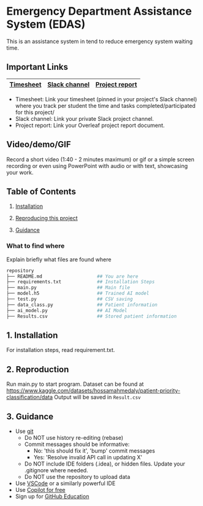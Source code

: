 # Emergency Department Assistance System (EDAS)

This is an assistance system in tend to reduce emergency system waiting time.

## Important Links

| [Timesheet](https://1sfu-my.sharepoint.com/:x:/g/personal/kabhishe_sfu_ca/EWgOXA6BkgVHujLsXAvhKeQB6JUueckFF2wvCSLBlXX4Vg) | [Slack channel](https://sfucmpt340fall2023.slack.com/archives/C05TBD6P5MK) | [Project report](https://www.overleaf.com/8473631261trksfhcdrhyh) |
|-----------|---------------|-------------------------|


- Timesheet: Link your timesheet (pinned in your project's Slack channel) where you track per student the time and tasks completed/participated for this project/
- Slack channel: Link your private Slack project channel.
- Project report: Link your Overleaf project report document.


## Video/demo/GIF
Record a short video (1:40 - 2 minutes maximum) or gif or a simple screen recording or even using PowerPoint with audio or with text, showcasing your work.


## Table of Contents

1. [Installation](#installation)

2. [Reproducing this project](#repro)

3. [Guidance](#guide)

### What to find where

Explain briefly what files are found where

```bash
repository
├── README.md                    ## You are here
├── requirements.txt             ## Installation Steps
├── main.py                      ## Main file
├── model.h5                     ## Trained AI model
├── test.py                      ## CSV saving
├── data_class.py                ## Patient information
├── ai_model.py                  ## AI Model
├── Results.csv                  ## Stored patient information
```

<a name="installation"></a>

## 1. Installation

For installation steps, read requirement.txt.

<a name="repro"></a>
## 2. Reproduction
Run main.py to start program.
Dataset can be found at https://www.kaggle.com/datasets/hossamahmedaly/patient-priority-classification/data
Output will be saved in `Result.csv`

<a name="guide"></a>
## 3. Guidance

- Use [git](https://git-scm.com/book/en/v2)
    - Do NOT use history re-editing (rebase)
    - Commit messages should be informative:
        - No: 'this should fix it', 'bump' commit messages
        - Yes: 'Resolve invalid API call in updating X'
    - Do NOT include IDE folders (.idea), or hidden files. Update your .gitignore where needed.
    - Do NOT use the repository to upload data
- Use [VSCode](https://code.visualstudio.com/) or a similarly powerful IDE
- Use [Copilot for free](https://dev.to/twizelissa/how-to-enable-github-copilot-for-free-as-student-4kal)
- Sign up for [GitHub Education](https://education.github.com/) 
